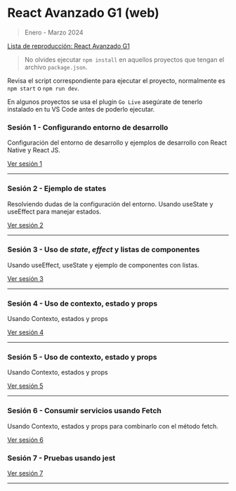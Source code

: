 # React Avanzado G1 (web)

> Enero - Marzo 2024

[Lista de reproducción: React Avanzado G1](https://www.youtube.com/playlist?list=PLXDgesVAFKPbRtI570VSgXH8wIJM1yytX)

> No olvides ejecutar `npm install` en aquellos proyectos que tengan el archivo `package.json`.

Revisa el script correspondiente para ejecutar el proyecto, normalmente es `npm start` o `npm run dev`.

En algunos proyectos se usa el plugin `Go Live` asegúrate de tenerlo instalado en tu VS Code antes de poderlo ejecutar.

### Sesión 1 - Configurando entorno de desarrollo

Configuración del entorno de desarrollo y ejemplos de desarrollo con React Native y React JS.

[Ver sesión 1](https://youtu.be/ZQCzDc0Xqb8)

___

### Sesión 2 - Ejemplo de states

Resolviendo dudas de la configuración del entorno. Usando useState y useEffect para manejar estados.

[Ver sesión 2](https://youtu.be/jtRYouI1HYw)

___

### Sesión 3 - Uso de _state_, _effect_ y listas de componentes

Usando useEffect, useState y ejemplo de componentes con listas.

[Ver sesión 3](https://youtu.be/U0jtSuWPtGo)
___

### Sesión 4 - Uso de contexto, estado y props

Usando Contexto, estados y props

[Ver sesión 4](https://youtu.be/I6zbdMHtL5o)

___

### Sesión 5 - Uso de contexto, estado y props

Usando Contexto, estados y props

[Ver sesión 5](https://youtu.be/ZI7OkiP7ua4)
___

### Sesión 6 - Consumir servicios usando Fetch

Usando Contexto, estados y props para combinarlo con el método fetch.

[Ver sesión 6](https://youtu.be/_YnmlyntMq0)

### Sesión 7 - Pruebas usando jest

[Ver sesión 7](https://youtu.be/7JhKgsOZhKw)
___
